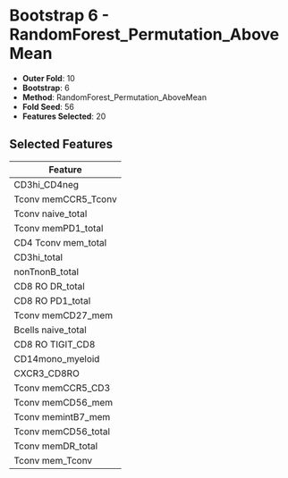 # Bootstrap 6 - RandomForest_Permutation_AboveMean

- **Outer Fold**: 10
- **Bootstrap**: 6
- **Method**: RandomForest_Permutation_AboveMean
- **Fold Seed**: 56
- **Features Selected**: 20

## Selected Features

| Feature |
|---------|
| CD3hi_CD4neg |
| Tconv memCCR5_Tconv |
| Tconv naive_total |
| Tconv memPD1_total |
| CD4 Tconv mem_total |
| CD3hi_total |
| nonTnonB_total |
| CD8 RO DR_total |
| CD8 RO PD1_total |
| Tconv memCD27_mem |
| Bcells naive_total |
| CD8 RO TIGIT_CD8 |
| CD14mono_myeloid |
| CXCR3_CD8RO |
| Tconv memCCR5_CD3 |
| Tconv memCD56_mem |
| Tconv memintB7_mem |
| Tconv memCD56_total |
| Tconv memDR_total |
| Tconv mem_Tconv |
